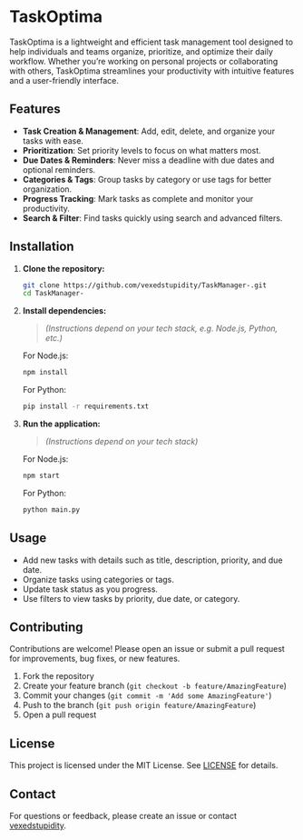 # TaskOptima

TaskOptima is a lightweight and efficient task management tool designed to help individuals and teams organize, prioritize, and optimize their daily workflow. Whether you’re working on personal projects or collaborating with others, TaskOptima streamlines your productivity with intuitive features and a user-friendly interface.

## Features

- **Task Creation & Management**: Add, edit, delete, and organize your tasks with ease.
- **Prioritization**: Set priority levels to focus on what matters most.
- **Due Dates & Reminders**: Never miss a deadline with due dates and optional reminders.
- **Categories & Tags**: Group tasks by category or use tags for better organization.
- **Progress Tracking**: Mark tasks as complete and monitor your productivity.
- **Search & Filter**: Find tasks quickly using search and advanced filters.

## Installation

1. **Clone the repository:**
   ```bash
   git clone https://github.com/vexedstupidity/TaskManager-.git
   cd TaskManager-
   ```
2. **Install dependencies:**
   > *(Instructions depend on your tech stack, e.g. Node.js, Python, etc.)*

   For Node.js:
   ```bash
   npm install
   ```

   For Python:
   ```bash
   pip install -r requirements.txt
   ```

3. **Run the application:**
   > *(Instructions depend on your tech stack)*

   For Node.js:
   ```bash
   npm start
   ```

   For Python:
   ```bash
   python main.py
   ```

## Usage

- Add new tasks with details such as title, description, priority, and due date.
- Organize tasks using categories or tags.
- Update task status as you progress.
- Use filters to view tasks by priority, due date, or category.

## Contributing

Contributions are welcome! Please open an issue or submit a pull request for improvements, bug fixes, or new features.

1. Fork the repository
2. Create your feature branch (`git checkout -b feature/AmazingFeature`)
3. Commit your changes (`git commit -m 'Add some AmazingFeature'`)
4. Push to the branch (`git push origin feature/AmazingFeature`)
5. Open a pull request

## License

This project is licensed under the MIT License. See [LICENSE](LICENSE) for details.

## Contact

For questions or feedback, please create an issue or contact [vexedstupidity](https://github.com/vexedstupidity).

